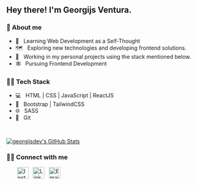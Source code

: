<h2> Hey there! I'm Georgijs Ventura.</h2>

<h3> 👱 About me </h3>

- 🌱 &nbsp; Learning Web Development as a Self-Thought
- 🗺️ &nbsp; Exploring new technologies and developing frontend solutions.
- 💼 &nbsp; Working in my personal projects using the stack mentioned below.
- 🕸️ &nbsp; Pursuing Frontend Development

<h3>👨‍💻 Tech Stack</h3>

- 💻 &nbsp; HTML | CSS | JavaScript | ReactJS
- 🎨 &nbsp; Bootstrap | TailwindCSS
- 🌐 &nbsp; SASS
- 🔧 &nbsp; Git

<br/>

[![georgijsdev's GitHub Stats](https://github-readme-stats.vercel.app/api?username=georgijsdev&show_icons=true)](https://github.com/georgijsdev)

<h3> 🤝🏻 Connect with me </h3>

<p align="left">
&nbsp;&nbsp;&nbsp;&nbsp;&nbsp;&nbsp; <a href="https://www.instagram.com/georgijs.dev/"><img width="30px" alt="Instagram" src="https://image.flaticon.com/icons/svg/1384/1384031.svg"></a>
&nbsp; <a href="https://www.linkedin.com/in/germans-ventura/"><img width="30px" alt="LinkedIn" src="https://image.flaticon.com/icons/svg/1384/1384088.svg"></a>
&nbsp; <a href="mailto:ventura55g@gmail.com"><img width="30px" alt="Email" src="https://image.flaticon.com/icons/svg/2991/2991151.svg"></a>

